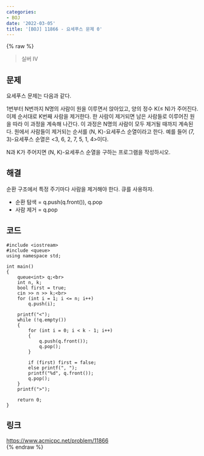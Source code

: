 ```yaml
---
categories:
- BOJ
date: '2022-03-05'
title: '[BOJ] 11866 - 요세푸스 문제 0'
---
```


{% raw %}
>실버 IV

## 문제
요세푸스 문제는 다음과 같다.

1번부터 N번까지 N명의 사람이 원을 이루면서 앉아있고, 양의 정수 K(≤ N)가 주어진다. 이제 순서대로 K번째 사람을 제거한다. 한 사람이 제거되면 남은 사람들로 이루어진 원을 따라 이 과정을 계속해 나간다. 이 과정은 N명의 사람이 모두 제거될 때까지 계속된다. 원에서 사람들이 제거되는 순서를 (N, K)-요세푸스 순열이라고 한다. 예를 들어 (7, 3)-요세푸스 순열은 <3, 6, 2, 7, 5, 1, 4>이다.

N과 K가 주어지면 (N, K)-요세푸스 순열을 구하는 프로그램을 작성하시오.

##  해결
순환 구조에서 특정 주기마다 사람을 제거해야 한다. 큐를 사용하자.
- 순환 탐색 = q.push(q.front()), q.pop
- 사람 제거 = q.pop

## 코드
```
#include <iostream>
#include <queue>
using namespace std;

int main()
{
	queue<int> q;<br>
	int n, k;
	bool first = true;
	cin >> n >> k;<br>
	for (int i = 1; i <= n; i++)
		q.push(i);

	printf("<");
	while (!q.empty())
	{
		for (int i = 0; i < k - 1; i++)
		{
			q.push(q.front());
			q.pop();
		}

		if (first) first = false;
		else printf(", ");
		printf("%d", q.front());
		q.pop();
	}
	printf(">");

	return 0;
}
```

## 링크
https://www.acmicpc.net/problem/11866<br>
{% endraw %}